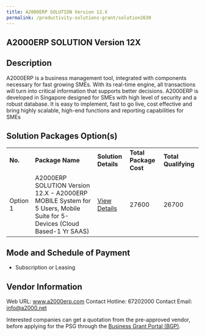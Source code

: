 ```yaml
---
title: A2000ERP SOLUTION Version 12.X
permalink: /productivity-solutions-grant/solution2630
---
```


## A2000ERP SOLUTION Version 12X

## Description

A2000ERP is a business management tool, integrated with components necessary for fast growing SMEs. With its real-time engine, all transactions will turn into critical information that supports better decisions. A2000ERP is developed in Singapore designed for SMEs with high level of security and a robust database. It is easy to implement, fast to go live, cost effective and bring highly scalable, high-end functions and reporting capabilities for SMEs

## Solution Packages Option(s)

<table>
<tr>
<td><b>No.</b></td>
<td><b>Package Name</b></td>
<td><b>Solution Details</b></td>
<td><b>Total Package Cost</b></td>
<td><b>Total Qualifying</b></td>
</tr>
<tr>
<td>Option 1</td>
<td>A2000ERP SOLUTION Version 12.X - A2000ERP MOBILE System for 5 Users, Mobile Suite for 5-Devices (Cloud Based-1 Yr SAAS)</td>
<td><a href='https://www.gobusiness.gov.sg/images/psg/A2000ERP_(Generic__20210321_Desensitised_Annex_3_Part_4.pdf'>View Details</a></td>
<td>27600</td>
<td>26700</td>
</tr>
</table>

## Mode and Schedule of Payment

 - Subscription or Leasing

## Vendor Information

 Web URL: www.a2000erp.com 
Contact Hotline: 67202000 
Contact Email: info@a2000.net 


Interested companies can get a quotation from the pre-approved vendor, before applying for the PSG through the <a href='https://www.businessgrants.gov.sg/'>Business Grant Portal (BGP)</a>.
